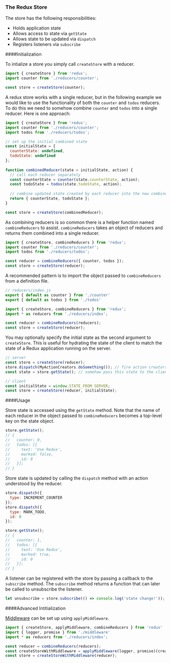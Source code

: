 ### The Redux Store

The store has the following responsibilities:

* Holds application state
* Allows access to state via `getState`
* Allows state to be updated via `dispatch`
* Registers listeners via `subscribe`

####Initialization

To intialize a store you simply call `createStore` with a reducer.

```js
import { createStore } from 'redux';
import counter from './reducers/counter';

const store = createStore(counter);
```

A redux store works with a single reducer, but in the following example we would like to use the functionality of both the `counter` and `todos` reducers. To do this we need to somehow combine `counter` and `todos` into a single reducer. Here is one approach: 

```js
import { createStore } from 'redux';
import counter from './reducers/counter';
import todos from './reducers/todos';

// set up the initial combined state
const initialState = {
  counterState: undefined,
  todoState: undefined
};
 
function combinedReducer(state = initialState, action) {
  // call each reducer separately
  const counterState = counter(state.counterState, action);
  const todoState = todos(state.todoState, action);
  
  // combine updated state created by each reducer into the new combined state
  return { counterState, todoState };
}

const store = createStore(combinedReducer);
```

As combining reducers is so common there is a helper function named `combineReducers` to assist. `combineReducers` takes an object of reducers and returns them combined into a single reducer.

```js
import { createStore, combineReducers } from 'redux';
import counter from './reducers/counter';
import todos from './reducers/todos';

const reducer = combineReducers({ counter, todos });
const store = createStore(reducer);
```

A recommended pattern is to import the object passed to `combineReducers` from a definition file.

```js
// reducers/index.js
export { default as counter } from './counter'
export { default as todos } from './todos'
```

```js
import { createStore, combineReducers } from 'redux';
import * as reducers from './reducers/index';

const reducer = combineReducers(reducers);
const store = createStore(reducer);
```

You may optionally specify the initial state as the second argument to `createStore`. This is useful for hydrating the state of the client to match the state of a Redux application running on the server.

```js
// server
const store = createStore(reducer);
store.dispatch(MyActionCreators.doSomething()); // fire action creators to fill the state
const state = store.getState(); // somehow pass this state to the client

// client
const initialState = window.STATE_FROM_SERVER;
const store = createStore(reducer, initialState);
```

####Usage

Store state is accessed using the `getState` method. Note that the name of each reducer in the object passed to `combineReducers` becomes a top-level key on the state object.

```js
store.getState();
// {
//   counter: 0,
//   todos: [{
//     text: 'Use Redux',
//     marked: false,
//     id: 0
//   }];
// }
```

Store state is updated by calling the `dispatch` method with an action understood by the reducer.

```js
store.dispatch({
  type: INCREMENT_COUNTER
});
store.dispatch({
  type: MARK_TODO,
  id: 0
});
```
```js
store.getState();
// {
//   counter: 1,
//   todos: [{
//     text: 'Use Redux',
//     marked: true,
//     id: 0
//   }];
// }
```

A listener can be registered with the store by passing a callback to the `subscribe` method. The `subscribe` method returns a function that can later be called to unsubscribe the listener.

```js
let unsubscribe = store.subscribe(() => console.log('state change!'));
```

####Advanced Intitialization

[Middleware](middleware.md) can be set up using `applyMiddleware`.

```js
import { createStore, applyMiddleware, combineReducers } from 'redux'
import { logger, promise } from './middleware'
import * as reducers from './reducers/index';

const reducer = combineReducers(reducers);
const createStoreWithMiddleware = applyMiddleware(logger, promise)(createStore);
const store = createStoreWithMiddleware(reducer);
```
